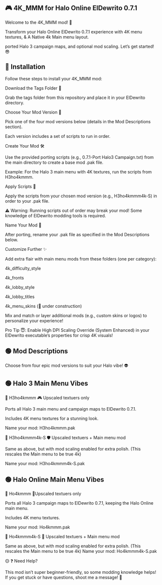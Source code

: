 ## 🎮 4K_MMM for Halo Online ElDewrito 0.7.1

Welcome to the 4K_MMM mod! 🚀 

Transform your Halo Online ElDewrito 0.7.1 experience with 4K menu textures, & A Native 4k Main menu layout.

ported Halo 3 campaign maps, and optional mod scaling. Let’s get started! 😎

## 🔵 Installation

Follow these steps to install your 4K_MMM mod:

Download the Tags Folder 📂

Grab the tags folder from this repository and place it in your ElDewrito directory.

Choose Your Mod Version 🎯

Pick one of the four mod versions below (details in the Mod Descriptions section).

Each version includes a set of scripts to run in order.

Create Your Mod 🛠️

Use the provided porting scripts (e.g., 0.7.1-Port Halo3 Campaign.txt) from the main directory to create a base mod .pak file.

Example: For the Halo 3 main menu with 4K textures, run the scripts from H3ho4kmmm.

Apply Scripts 🔧

Apply the scripts from your chosen mod version (e.g., H3ho4kmmm4k-S) in order to your .pak file.

⚠️ Warning: Running scripts out of order may break your mod! Some knowledge of ElDewrito modding tools is required.

Name Your Mod 📛

After porting, rename your .pak file as specified in the Mod Descriptions below.

Customize Further ✨

Add extra flair with main menu mods from these folders (one per category):

4k_difficulty_style

4k_fronts

4k_lobby_style

4k_lobby_titles

4k_menu_skins (🚧 under construction)

Mix and match or layer additional mods (e.g., custom skins or logos) to personalize your experience!

Pro Tip 😇: Enable High DPI Scaling Override (System Enhanced) in your ElDewrito executable’s properties for crisp 4K visuals!

## 🟢 Mod Descriptions

Choose from four epic mod versions to suit your Halo vibe! 👽

## 🟢 Halo 3 Main Menu Vibes


🔵 H3ho4kmmm 🎮 Upscaled textuers only

Ports all Halo 3 main menu and campaign maps to ElDewrito 0.7.1.

Includes 4K menu textures for a stunning look.

Name your mod: H3ho4kmmm.pak

🔵 H3ho4kmmm4k-S 🛡️ Upscaled textuers +  Main menu mod

Same as above, but with mod scaling enabled for extra polish. (This rescales the Main menu to be true 4k)

Name your mod: H3ho4kmmm4k-S.pak

## 🟢 Halo Online Main Menu Vibes


🔵 Ho4kmmm 🌟Upscaled textuers only

Ports all Halo 3 campaign maps to ElDewrito 0.7.1, keeping the Halo Online main menu.

Includes 4K menu textures.

Name your mod: Ho4kmmm.pak

🔵 Ho4kmmm4k-S 🚀 Upscaled textuers +  Main menu mod

Same as above, but with mod scaling enabled for extra polish. (This rescales the Main menu to be true 4k)
Name your mod: Ho4kmmm4k-S.pak

🟡 ❓ Need Help?

This mod isn’t super beginner-friendly, so some modding knowledge helps! If you get stuck or have questions, shoot me a message! 📩
